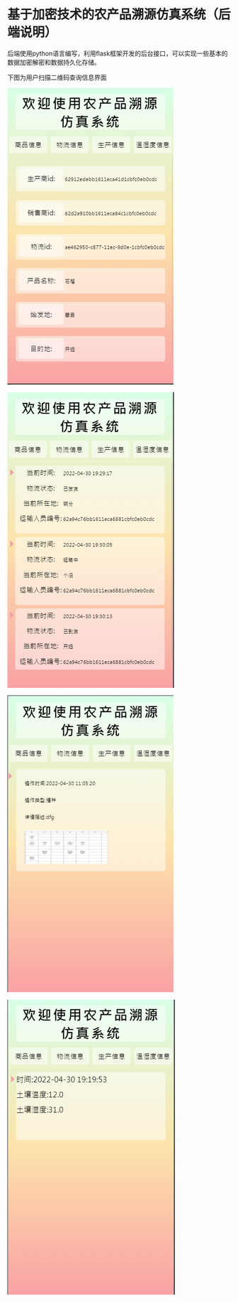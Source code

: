 # 基于加密技术的农产品溯源仿真系统（后端说明）



后端使用python语言编写，利用flask框架开发的后台接口，可以实现一些基本的数据加密解密和数据持久化存储。

下图为用户扫描二维码查询信息界面

![](/markdown_imgs/1.png)

![](/markdown_imgs/2.png)

![](/markdown_imgs/3.png)

![](/markdown_imgs/4.png)